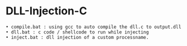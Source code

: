 # DLL-Injection-C

    • compile.bat : using gcc to auto compile the dll.c to output.dll
    • dll.bat : c code / shellcode to run while injecting
    • inject.bat : dll injection of a custom processname. 

